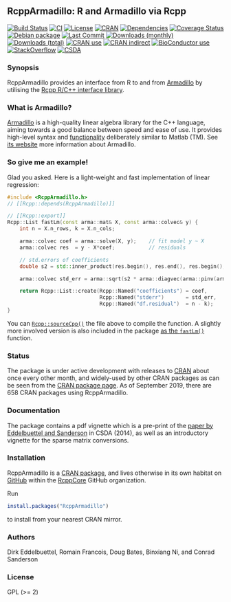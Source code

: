 
## RcppArmadillo: R and Armadillo via Rcpp

[![Build Status](https://travis-ci.org/RcppCore/RcppArmadillo.svg)](https://travis-ci.org/RcppCore/RcppArmadillo)
[![CI](https://github.com/RcppCore/RcppArmadillo/workflows/ci/badge.svg)](https://github.com/RcppCore/RcppArmadillo/actions?query=workflow%3Aci)
[![License](https://eddelbuettel.github.io/badges/GPL2+.svg)](https://www.gnu.org/licenses/gpl-2.0.html)
[![CRAN](https://www.r-pkg.org/badges/version/RcppArmadillo)](https://cran.r-project.org/package=RcppArmadillo)
[![Dependencies](https://tinyverse.netlify.com/badge/RcppArmadillo)](https://cran.r-project.org/package=RcppArmadillo)
[![Coverage Status](https://codecov.io/gh/RcppCore/RcppArmadillo/graph/badge.svg)](https://codecov.io/github/RcppCore/RcppArmadillo?branch=master)
[![Debian package](https://img.shields.io/debian/v/r-cran-rcpparmadillo/sid?color=brightgreen)](https://packages.debian.org/sid/r-cran-rcpparmadillo)
[![Last Commit](https://img.shields.io/github/last-commit/RcppCore/RcppArmadillo)](https://github.com/RcppCore/RcppArmadillo)
[![Downloads (monthly)](https://cranlogs.r-pkg.org/badges/RcppArmadillo?color=brightgreen)](https://www.r-pkg.org/pkg/RcppArmadillo)
[![Downloads (total)](https://cranlogs.r-pkg.org/badges/grand-total/RcppArmadillo?color=brightgreen)](https://www.r-pkg.org/pkg/RcppArmadillo)
[![CRAN use](https://jangorecki.gitlab.io/rdeps/RcppArmadillo/CRAN_usage.svg?sanitize=true)](https://cran.r-project.org/package=RcppArmadillo)
[![CRAN indirect](https://jangorecki.gitlab.io/rdeps/RcppArmadillo/indirect_usage.svg?sanitize=true)](https://cran.r-project.org/package=RcppArmadillo)
[![BioConductor use](https://jangorecki.gitlab.io/rdeps/RcppArmadillo/BioC_usage.svg?sanitize=true)](https://cran.r-project.org/package=RcppArmadillo)
[![StackOverflow](https://img.shields.io/badge/stackoverflow-rcpp-orange.svg)](https://stackoverflow.com/questions/tagged/rcpp)
[![CSDA](https://img.shields.io/badge/CSDA-10.1016%2Fj.csda.2013.02.005-brightgreen)](https://doi.org/10.1016/j.csda.2013.02.005)

### Synopsis

RcppArmadillo provides an interface from R to and from [Armadillo](http://arma.sourceforge.net) by
utilising the [Rcpp R/C++ interface library](http://dirk.eddelbuettel.com/code/rcpp.html).

### What is Armadillo?

[Armadillo](http://arma.sourceforge.net) is a high-quality linear algebra library for the C++ language,
aiming towards a good balance between speed and ease of use. It provides high-level syntax and
[functionality](http://arma.sourceforge.net/docs.html) deliberately similar to Matlab (TM).
See [its website](http://arma.sourceforge.net) more information about Armadillo.

### So give me an example!

Glad you asked. Here is a light-weight and fast implementation of linear regression:

```c++
#include <RcppArmadillo.h>
// [[Rcpp::depends(RcppArmadillo)]]

// [[Rcpp::export]]
Rcpp::List fastLm(const arma::mat& X, const arma::colvec& y) {
    int n = X.n_rows, k = X.n_cols;

    arma::colvec coef = arma::solve(X, y);    // fit model y ~ X
    arma::colvec res  = y - X*coef;           // residuals

    // std.errors of coefficients
    double s2 = std::inner_product(res.begin(), res.end(), res.begin(), 0.0)/(n - k);

    arma::colvec std_err = arma::sqrt(s2 * arma::diagvec(arma::pinv(arma::trans(X)*X)));

    return Rcpp::List::create(Rcpp::Named("coefficients") = coef,
                              Rcpp::Named("stderr")       = std_err,
                              Rcpp::Named("df.residual")  = n - k);
}
```

You can
[`Rcpp::sourceCpp()`](https://cran.r-project.org/package=Rcpp/vignettes/Rcpp-attributes.pdf)
the file above to compile the function.  A slightly more involved version is also included in the
package [as the `fastLm()`](https://github.com/RcppCore/RcppArmadillo/blob/master/R/fastLm.R)
function.

### Status

The package is under active development with releases to
[CRAN](https://cran.r-project.org) about once every other month, and
widely-used by other CRAN packages as can be seen from the
[CRAN package page](https://cran.r-project.org/package=RcppArmadillo).
As of September 2019, there are 658 CRAN packages using RcppArmadillo.

### Documentation

The package contains a pdf vignette which is a pre-print of the
[paper by Eddelbuettel and Sanderson](http://dx.doi.org/10.1016/j.csda.2013.02.005)
in CSDA (2014), as well as an introductory vignette for the sparse
matrix conversions.

### Installation

RcppArmadillo is a [CRAN package](https://cran.r-project.org/package=RcppArmadillo), and lives
otherwise in its own habitat on [GitHub](https://github.com/RcppCore/RcppArmadillo) within the
[RcppCore](https://github.com/RcppCore) GitHub organization.

Run

```r
install.packages("RcppArmadillo")
```

to install from your nearest CRAN mirror.

### Authors

Dirk Eddelbuettel, Romain Francois, Doug Bates, Binxiang Ni, and Conrad Sanderson

### License

GPL (>= 2)
